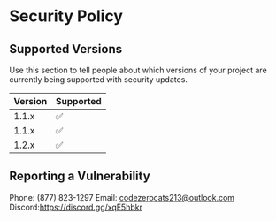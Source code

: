 # Security Policy

## Supported Versions

Use this section to tell people about which versions of your project are
currently being supported with security updates.

| Version | Supported          |
| ------- | ------------------ |
| 1.1.x   | :white_check_mark: |
| 1.1.x   | :white_check_mark: |
| 1.2.x   | :white_check_mark: |


## Reporting a Vulnerability


Phone: (877) 823-1297
Email: codezerocats213@outlook.com
Discord:https://discord.gg/xqE5hbkr
